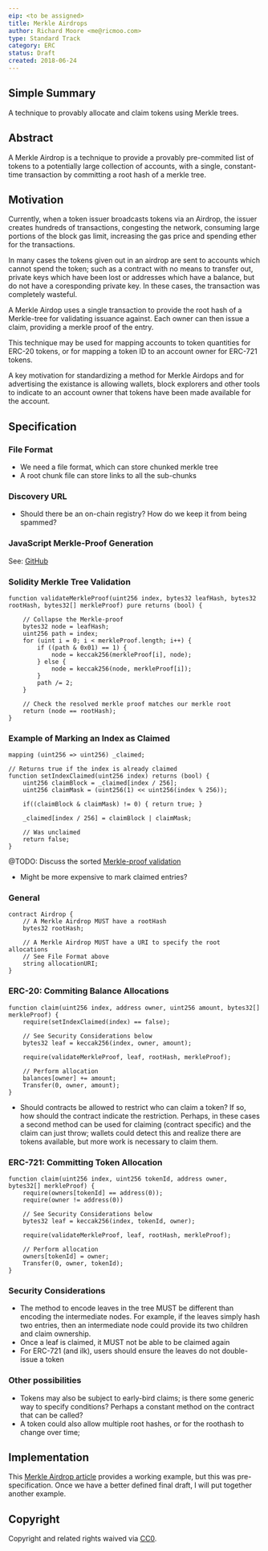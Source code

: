 ```yaml
---
eip: <to be assigned>
title: Merkle Airdrops
author: Richard Moore <me@ricmoo.com>
type: Standard Track
category: ERC
status: Draft
created: 2018-06-24
---
```


## Simple Summary

A technique to provably allocate and claim tokens using Merkle trees.


## Abstract

A Merkle Airdrop is a technique to provide a provably pre-commited
list of tokens to a potentially large collection of accounts, with a
single, constant-time transaction by committing a root hash of a
merkle tree.


## Motivation

Currently, when a token issuer broadcasts tokens via an Airdrop, the
issuer creates hundreds of transactions, congesting the network,
consuming large portions of the block gas limit, increasing the gas
price and spending ether for the transactions.

In many cases the tokens given out in an airdrop are sent to accounts
which cannot spend the token; such as a contract with no means to
transfer out, private keys which have been lost or addresses which
have a balance, but do not have a coresponding private key. In these
cases, the transaction was completely wasteful.

A Merkle Airdop uses a single transaction to provide the root hash
of a Merkle-tree for validating issuance against. Each owner can then
issue a claim, providing a merkle proof of the entry.

This technique may be used for mapping accounts to token quantities
for ERC-20 tokens, or for mapping a token ID to an account owner
for ERC-721 tokens.

A key motivation for standardizing a method for Merkle Airdops and
for advertising the existance is allowing wallets, block explorers
and other tools to indicate to an account owner that tokens have
been made available for the account.


## Specification


### File Format

- We need a file format, which can store chunked merkle tree
- A root chunk file can store links to all the sub-chunks


### Discovery URL

- Should there be an on-chain registry? How do we keep it from being spammed?


### JavaScript Merkle-Proof Generation

See: [GitHub](https://github.com/ricmoo/ethers-airdrop/blob/master/index.js#L164)


### Solidity Merkle Tree Validation

```
function validateMerkleProof(uint256 index, bytes32 leafHash, bytes32 rootHash, bytes32[] merkleProof) pure returns (bool) {

    // Collapse the Merkle-proof
    bytes32 node = leafHash;
    uint256 path = index;
    for (uint i = 0; i < merkleProof.length; i++) {
        if ((path & 0x01) == 1) {
            node = keccak256(merkleProof[i], node);
        } else {
            node = keccak256(node, merkleProof[i]);
        }
        path /= 2;
    }
    
    // Check the resolved merkle proof matches our merkle root
    return (node == rootHash);
}
```

### Example of Marking an Index as Claimed

```
mapping (uint256 => uint256) _claimed;

// Returns true if the index is already claimed
function setIndexClaimed(uint256 index) returns (bool) {
    uint256 claimBlock = _claimed[index / 256];
    uint256 claimMask = (uint256(1) << uint256(index % 256));

    if((claimBlock & claimMask) != 0) { return true; }

    _claimed[index / 256] = claimBlock | claimMask;

    // Was unclaimed
    return false;
}
```

@TODO: Discuss the sorted [Merkle-proof validation](https://github.com/ameensol/merkle-tree-solidity/blob/master/src/MerkleProof.sol#L5)
- Might be more expensive to mark claimed entries?


### General


```
contract Airdrop {
    // A Merkle Airdrop MUST have a rootHash
    bytes32 rootHash;

    // A Merkle Airdrop MUST have a URI to specify the root allocations
    // See File Format above
    string allocationURI;
}
```

### ERC-20: Commiting Balance Allocations

```
function claim(uint256 index, address owner, uint256 amount, bytes32[] merkleProof) {
    require(setIndexClaimed(index) == false);

    // See Security Considerations below
    bytes32 leaf = keccak256(index, owner, amount);

    require(validateMerkleProof, leaf, rootHash, merkleProof);

    // Perform allocation
    balances[owner] += amount;
    Transfer(0, owner, amount);
}
```

- Should contracts be allowed to restrict who can claim a token? If so,
how should the contract indicate the restriction. Perhaps, in these cases
a second method can be used for claiming (contract specific) and the claim
can just throw; wallets could detect this and realize there are tokens
available, but more work is necessary to claim them.


### ERC-721: Committing Token Allocation

```
function claim(uint256 index, uint256 tokenId, address owner, bytes32[] merkleProof) {
    require(owners[tokenId] == address(0));
    require(owner != address(0))

    // See Security Considerations below
    bytes32 leaf = keccak256(index, tokenId, owner);

    require(validateMerkleProof, leaf, rootHash, merkleProof);

    // Perform allocation
    owners[tokenId] = owner;
    Transfer(0, owner, tokenId);
}
```


### Security Considerations

- The method to encode leaves in the tree MUST be different than
encoding the intermediate nodes. For example, if the leaves simply
hash two entries, then an intermediate node could provide its two
children and claim ownership.
- Once a leaf is claimed, it MUST not be able to be claimed again
- For ERC-721 (and ilk), users should ensure the leaves do not
double-issue a token


### Other possibilities

- Tokens may also be subject to early-bird claims; is there some
generic way to specify conditions? Perhaps a constant method on
the contract that can be called?
- A token could also allow multiple root hashes, or for the roothash
to change over time;


## Implementation

This [Merkle Airdrop article](https://blog.ricmoo.com/merkle-air-drops-e6406945584d)
provides a working example, but this was pre-specification. Once we have a better
defined final draft, I will put together another example.


## Copyright 

Copyright and related rights waived via [CC0](https://creativecommons.org/publicdomain/zero/1.0/).

